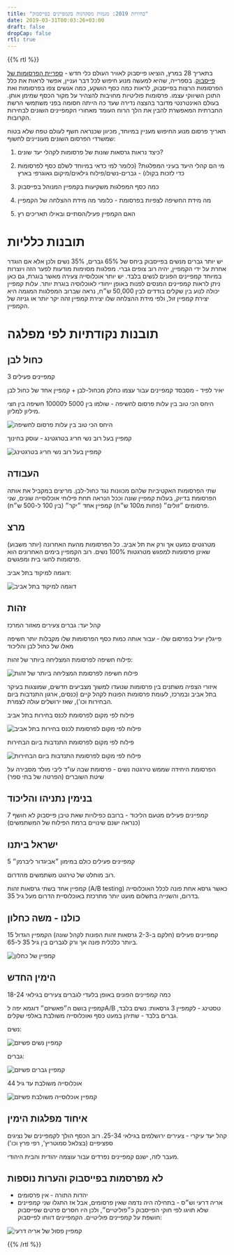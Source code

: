 ```yaml
---
title: "בחירות 2019: מגמות מסקרנות בקמפיינים בפייסבוק"
date: 2019-03-31T00:03:26+03:00
draft: false
dropCap: false
rtl: true
---
```


{{% rtl %}}

בתאריך 28 במרץ, הוציאו פייסבוק לאוויר העולם כלי חדש - [ספריית הפרסומות של פייסבוק](https://www.facebook.com/ads/library/). בספרייה, שהיא למעשה מנוע חיפוש לכל דבר ועניין, אפשר לראות את כלל הפרסומות הרצות בפייסבוק, לראות כמה כסף הושקע, כמה אנשים צפו בפרסומות ואת התוכן השיווקי עצמו. פרסומות פוליטיות מחויבות להצהיר על מקור הכסף שמימן אותן.
בעולם האינטרנטי מדובר בהצצה נדירה שעד כה הייתה חסומה בפני משתמשי הרשת החברתית המאפשרת להבין את הלך הרוח העומד מאחורי הקמפיינים השונים לבחירות הקרובות.

תאריך פרסום מנוע החיפוש מעניין במיוחד, מכיוון שכנראה חשף לעולם טפח שלא בטוח שמשרדי הפרסום השונים מעוניינים לחשוף:

1. כיצד נראות גרסאות שונות של פרסומות לקהלי יעד שונים?

2. מי הם קהלי היעד בעיני המפלגות? (כלומר למי כדאי במיוחד לשלם כסף לפרסומות כדי לזכות בקולו) - גברים-נשים/פילוח גילאים/מיקום גאוגרפי בארץ

3. כמה כסף המפלגות משקיעות בקמפיין המנוהל בפייסבוק

4. מה מידת החשיפה לצפיות בפרסומת - כלומר מה מידת ההצלחה של הקמפיין

5. האם הקמפיין פעיל/הסתיים ובאילו תאריכים רץ


# תובנות כלליות

יש יותר גברים מנשים בפייסבוק ביחס של 65% גברים, 35% נשים ולכן אלא אם הוגדר אחרת על ידי הקמפיין, יהיה רוב צופים גברי. מפלגות מסוימות מודעות לפער הזה ויוצרות במיוחד קמפיינים הפונים לנשים בלבד.
יש יותר אוכלוסייה צעירה מאשר בוגרת, גם כאן ניתן לראות קמפיינים המנסים לפנות באופן ייחודי לאוכלוסיה בוגרת יותר.
עלות קמפיין יכולה לנוע  בין שקלים בודדים לבין 50,000 ש״ח, נראה שברוב המפלגות המגמה היא יצירת קמפיין זול, ולפי מידת ההצלחה שלו יצירת קמפיין זהה יקר יותר או גניזה של הקמפיין.

# תובנות נקודתיות לפי מפלגה

## כחול לבן

3 קמפיינים פעילים

יאיר לפיד - מסבסד קמפיינים עבור עצמו כחלק מכחול-לבן + קמפיין אחד של כחול לבן

היחס הכי טוב בין עלות פרסום לחשיפה - שולמו בין 5000 ל10000 חשיפה בין חצי מיליון למליון.

![היחס הכי טוב בין עלות פרסום לחשיפה](/img/image3.png)

קמפיין בעל רוב נשי חריג בטרגטינג - עוסק בחינוך

![קמפיין בעל רוב נשי חריג בטרגטינג](/img/image9.png)

## העבודה

שתי הפרסומות האקטיביות שלהם מכוונות נגד כחול-לבן.
מריצים במקביל את אותה הפרסומת בדיוק, בעלות קמפיין שונה וככל הנראה תחת פילוחי אוכלוסייה שונים, שני פרסומים ״זולים״ (פחות מ100 ש״ח) קמפיין אחד ״יקר״ (בין 100 ל-500 ש״ח).

## מרצ

מטרגטים כמעט אך ורק את תל אביב. כל הפרסומות מהעת האחרונה (יותר משבוע) שאינן פרסומות למפגש מטרגטות 100% נשים.
רוב הקמפיין בימים האחרונים הוא פרסומות לחוגי בית ומפגשים.

דוגמה למיקוד בתל אביב:

![דוגמה למיקוד בתל אביב](/img/image5.png)

## זהות

קהל יעד: גברים צעירים מאזור המרכז

פייגלין יעיל בפרסום שלו - עבור אותה כמות כסף הפרסומות שלו מקבלות יותר חשיפה מאלו של כחול לבן והליכוד

פילוח חשיפה לפרסומת המצליחה ביותר של זהות:

![פילוח חשיפה לפרסומת המצליחה ביותר של זהות](/img/image1.png)

איזורי הצפיה משתנים בין פרסומות שנועדו למשוך מצביעים חדשים, שמוצגות בעיקר בתל אביב ובמרכז, לעומת פרסומות הפונות לקהל קיים (כנסים, ארגון התנדבות ביום הבחירות וכו'), שאז ירושלים עולה לצמרת.

פילוח לפי מקום לפרסומת לכנס בחירות בתל אביב

![פילוח לפי מקום לפרסומת לכנס בחירות בתל אביב](/img/image8.png)

פילוח לפי מקום לפרסומת התנדבות ביום הבחירות

![פילוח לפי מקום לפרסומת התנדבות ביום הבחירות](/img/image4.png)

הפרסומת היחידה שממש טירגטה נשים - פרסומת שבה עו"ד ליבי מולד מסבירה על שיטת השוברים (הפרטה של בתי ספר)

## בנימין נתניהו והליכוד

7 קמפיינים פעילים מטעם הליכוד - ברובם כפילויות שאת טיבן פייסבוק לא חושף (כנראה ישנם שינויים ברמת הפילוח של המשתמשים)

## ישראל ביתנו

5 קמפיינים פעילים כולם במימון ״אביגדור ליברמן״

רוב מוחלט של טירגוט משתמשים מהדרום.

קמפיין אחד בשתי גרסאות זהות (A/B testing) כאשר גרסא אחת פונה לכלל האוכלוסייה בדרום, והשנייה בתשלום מועט יותר מתרכזת באוכלוסיית הדרום מעל גיל 35.

## כולנו - משה כחלון

15 קמפיינים פעילים (חלקם ב-2-3 גרסאות זהות הפונות לקהל שונה)
הקמפיין הגדול ביותר כלכלית פונה אך ורק לגברים בין גיל 35 ל-65.

![קמפיין של כחלון](/img/image_kahlon.png)

## הימין החדש

כמה קמפיינים הפונים באופן בלעדי לגברים צעירים בגילאי 18-24

קמפיין בושם ה״פאשיזם״ דוגמא יפה לA/B טסטינג - לקמפיין 3 גרסאות: נשים בלבד, גברים בלבד - שתיהן במעט כסף ואוכלוסייה משולבת באלפי שקלים.

נשים:

![קמפיין נשים פשיזם](/img/image_ayelet_women.png)

גברים:

![קמפיין גברים פשיזם](/img/image_ayelet_women.png)

אוכלוסייה משולבת עד גיל 44

![קמפיין אוכלוסייה משולבת פשיזם](/img/image_ayelet_young.png)

## איחוד מפלגות הימין

קהל יעד עיקרי - צעירים ירושלמים בגילאי 25-34. רוב הכסף הולך לקמפיינים של נציגים ספציפיים (בצלאל סמוטריץ', רפי פרץ וכו')

מעבר לזה, ישנם קמפיינים נפרדים עבור עוצמה יהודית והבית היהודי.

## לא מפרסמות בפייסבוק והערות נוספות

* יהדות התורה - אין פרסומים
* אריה דרעי וש״ס - בתחילה היה נדמה שאין פרסומים, אבל אז התגלו שני קמפיינים שלא תויגו לפי חוקי הפייסבוק כ״פוליטיים״, ולכן היו חסרים פרטים שפייסבוק חושפת על קמפיינים פוליטיים. הקמפיינים דווחו לפייסבוק:

![קמפיין פסול של אריה דרעי](/img/image_arie_dery.png)

{{% /rtl %}}

